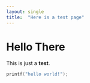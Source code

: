 ```yaml
---
layout: single
title:  "Here is a test page"
---
```


# Hello There

This is just a **test**.

```c
printf("hello world!");
```